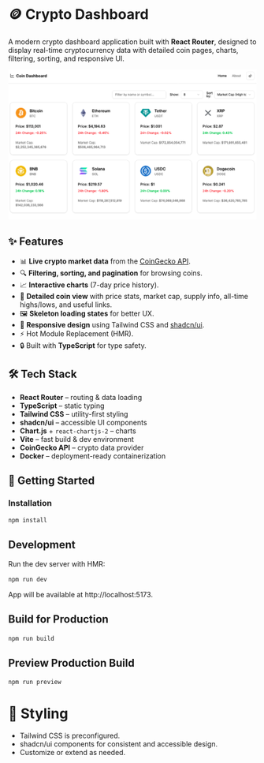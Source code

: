 # 🪙 Crypto Dashboard

A modern crypto dashboard application built with **React Router**, designed to display real-time cryptocurrency data with detailed coin pages, charts, filtering, sorting, and responsive UI.

![screenshot](./screenshot.png)

## ✨ Features

- 📊 **Live crypto market data** from the [CoinGecko API](https://www.coingecko.com/en/api).
- 🔍 **Filtering, sorting, and pagination** for browsing coins.
- 📈 **Interactive charts** (7-day price history).
- 🧩 **Detailed coin view** with price stats, market cap, supply info, all-time highs/lows, and useful links.
- 🖼️ **Skeleton loading states** for better UX.
- 🎨 **Responsive design** using Tailwind CSS and [shadcn/ui](https://ui.shadcn.com/).
- ⚡️ Hot Module Replacement (HMR).
- 🔒 Built with **TypeScript** for type safety.

## 🛠️ Tech Stack

- **React Router** – routing & data loading
- **TypeScript** – static typing
- **Tailwind CSS** – utility-first styling
- **shadcn/ui** – accessible UI components
- **Chart.js** + `react-chartjs-2` – charts
- **Vite** – fast build & dev environment
- **CoinGecko API** – crypto data provider
- **Docker** – deployment-ready containerization

## 🚀 Getting Started

### Installation

```bash
npm install
```

## Development

Run the dev server with HMR:

```bash
npm run dev
```

App will be available at http://localhost:5173.

## Build for Production

```bash
npm run build
```

## Preview Production Build

```bash
npm run preview
```

# 📖 Styling

-	Tailwind CSS is preconfigured.
-	shadcn/ui components for consistent and accessible design.
-	Customize or extend as needed.
